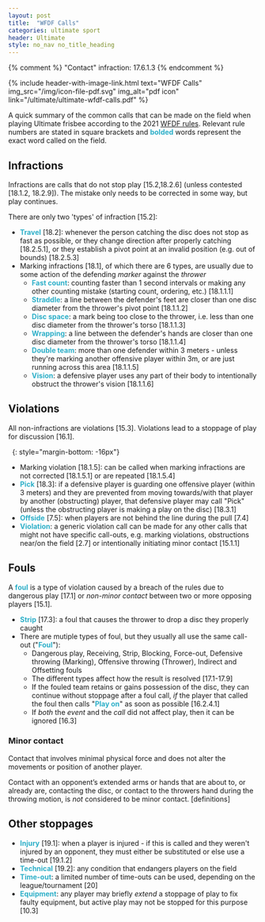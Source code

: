 ```yaml
---
layout: post
title:  "WFDF Calls"
categories: ultimate sport
header: Ultimate
style: no_nav no_title_heading
---
```


<style type="text/css">
  strong {
    color: #2dafc8;
  }
</style>

{% comment %}
"Contact" infraction: 17.6.1.3
{% endcomment %}
<div class="no-print">
{% include header-with-image-link.html text="WFDF Calls" img_src="/img/icon-file-pdf.svg" img_alt="pdf icon" link="/ultimate/ultimate-wfdf-calls.pdf" %}
</div>

A quick summary of the common calls that can be made on the field when playing Ultimate frisbee according to the 2021 [WFDF rules](https://rules.wfdf.org/). Relevant rule numbers are stated in <span class="ref-link">square brackets</span> and **bolded** words represent the exact word called on the field.

## Infractions

Infractions are calls that do not stop play <span class="ref-link">[15.2,18.2.6]</span> (unless contested <span class="ref-link">[18.1.2, 18.2.9]</span>). The mistake only needs to be corrected in some way, but play continues.

There are only two 'types' of infraction <span class="ref-link">[15.2]</span>:
- **Travel** <span class="ref-link">[18.2]</span>: whenever the person catching the disc does not stop as fast as possible, or they change direction after properly catching <span class="ref-link">[18.2.5.1]</span>, or they establish a pivot point at an invalid position (e.g. out of bounds) <span class="ref-link">[18.2.5.3]</span>
- Marking infractions <span class="ref-link">[18.1]</span>, of which there are 6 types, are usually due to some action of the defending *marker* against the *thrower*
  - **Fast count**: counting faster than 1 second intervals or making any other counting mistake (starting count, ordering, etc.) <span class="ref-link">[18.1.1.1]</span>
  - **Straddle**: a line between the defender's feet are closer than one disc diameter from the thrower's pivot point <span class="ref-link">[18.1.1.2]</span>
  - **Disc space**: a mark being too close to the thrower, i.e. less than one disc diameter from the thrower's torso <span class="ref-link">[18.1.1.3]</span>
  - **Wrapping**: a line between the defender's hands are closer than one disc diameter from the thrower's torso <span class="ref-link">[18.1.1.4]</span>
  - **Double team**: more than one defender within 3 meters - unless they're marking another offensive player within 3m, or are just running across this area <span class="ref-link">[18.1.1.5]</span>
  - **Vision**: a defensive player uses any part of their body to intentionally obstruct the thrower's vision <span class="ref-link">[18.1.1.6]</span>

## Violations

All non-infractions are violations <span class="ref-link">[15.3]</span>. Violations lead to a stoppage of play for discussion <span class="ref-link">[16.1]</span>.

&nbsp;
{: style="margin-bottom: -16px"}
- Marking violation <span class="ref-link">[18.1.5]</span>: can be called when marking infractions are not corrected <span class="ref-link">[18.1.5.1]</span> or are repeated <span class="ref-link">[18.1.5.4]</span>
- **Pick** <span class="ref-link">[18.3]</span>: if a defensive player is guarding one offensive player (within 3 meters) and they are prevented from moving towards/with that player by another (obstructing) player, that defensive player may call "Pick" (unless the obstructing player is making a play on the disc) <span class="ref-link">[18.3.1]</span>
- **Offside** <span class="ref-link">[7.5]</span>: when players are not behind the line during the pull <span class="ref-link">[7.4]</span>
- **Violation**: a generic violation call can be made for any other calls that might not have specific call-outs, e.g. marking violations, obstructions near/on the field <span class="ref-link">[2.7]</span> or intentionally initiating minor contact <span class="ref-link">[15.1.1]</span>

## Fouls

A **foul** is a type of violation caused by a breach of the rules due to dangerous play <span class="ref-link">[17.1]</span> or *non-minor contact* between two or more opposing players <span class="ref-link">[15.1]</span>.

- **Strip** <span class="ref-link">[17.3]</span>: a foul that causes the thrower to drop a disc they properly caught
- There are mutiple types of foul, but they usually all use the same call-out ("**Foul**"):
  - Dangerous play, Receiving, Strip, Blocking, Force-out, Defensive throwing (Marking), Offensive throwing (Thrower), Indirect and Offsetting fouls
  - The different types affect how the result is resolved <span class="ref-link">[17.1-17.9]</span>
  - If the fouled team retains or gains possession of the disc, they can continue without stoppage after a foul call, *if* the player that called the foul then calls "**Play on**" as soon as possible <span class="ref-link">[16.2.4.1]</span>
  - If *both* the *event* and the *call* did not affect play, then it can be ignored <span class="ref-link">[16.3]</span>

### Minor contact

Contact that involves minimal physical force and does not alter the movements or position of another player.

Contact with an opponent’s extended arms or hands that are about to, or already are, contacting the disc, or contact to the throwers hand during the throwing motion, is *not* considered to be minor contact. <span class="ref-link">[definitions]</span>

## Other stoppages

- **Injury** <span class="ref-link">[19.1]</span>: when a player is injured - if this is called and they weren't injured by an opponent, they must either be substituted or else use a time-out <span class="ref-link">[19.1.2]</span>
- **Technical** <span class="ref-link">[19.2]</span>: any condition that endangers players on the field
- **Time-out**: a limited number of time-outs can be used, depending on the league/tournament <span class="ref-link">[20]</span>
- **Equipment**: any player may briefly *extend* a stoppage of play to fix faulty equipment, but active play may not be stopped for this purpose <span class="ref-link">[10.3]</span>
